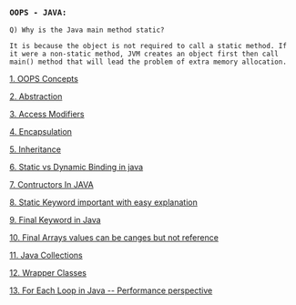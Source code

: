 
### `OOPS - JAVA: `
```
Q) Why is the Java main method static?

It is because the object is not required to call a static method. If it were a non-static method, JVM creates an object first then call main() method that will lead the problem of extra memory allocation.
```


[1. OOPS Concepts](https://www.geeksforgeeks.org/object-oriented-programming-oops-concept-in-java/)

[2. Abstraction](https://www.javatpoint.com/abstract-class-in-java)

[3. Access Modifiers](https://www.geeksforgeeks.org/access-modifiers-java/)

[4. Encapsulation](https://www.geeksforgeeks.org/encapsulation-in-java/)

[5. Inheritance](https://www.geeksforgeeks.org/inheritance-in-java/)

[6. Static vs Dynamic Binding in java](https://www.geeksforgeeks.org/static-vs-dynamic-binding-in-java/)

[7. Contructors In JAVA](https://www.javatpoint.com/java-constructor)

[8. Static Keyword important with easy explanation](https://www.javatpoint.com/static-keyword-in-java)

[9. Final Keyword in Java](https://www.geeksforgeeks.org/final-keyword-in-java/)

[10. Final Arrays values can be canges but not reference](https://www.geeksforgeeks.org/final-arrays-in-java/)

[11. Java Collections](https://www.edureka.co/blog/java-collections/)

[12. Wrapper Classes](https://www.geeksforgeeks.org/wrapper-classes-java/)

[13. For Each Loop in Java -- Performance perspective](https://www.geeksforgeeks.org/for-each-loop-in-java/)